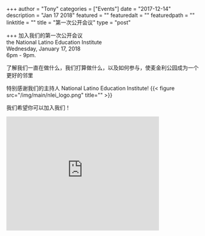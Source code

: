 +++
author = "Tony"
categories = ["Events"]
date = "2017-12-14"
description = "Jan 17 2018"
featured = ""
featuredalt = ""
featuredpath = ""
linktitle = ""
title = "第一次公开会议"
type = "post"

+++
加入我们的第一次公开会议 </br>the National Latino Education Institute </br>Wednesday, January 17, 2018 
</br>6pm - 9pm. 

了解我们一直在做什么，我们打算做什么，以及如何参与，使麦金利公园成为一个更好的邻里

特别感谢我们的主持人 National Latino Education Institute!
{{< figure src="/img/main/nlei_logo.png" title="" >}}

我们希望你可以加入我们！

<iframe src="https://www.google.com/maps/embed?pb=!1m14!1m8!1m3!1d11893.028762988199!2d-87.6758909!3d41.8227597!3m2!1i1024!2i768!4f13.1!3m3!1m2!1s0x0%3A0xecf7d24e259f0d83!2sNational+Latino+Education+Institute.!5e0!3m2!1sen!2sus!4v1513443521389" width="400" height="300" frameborder="0" style="border:0" allowfullscreen></iframe>